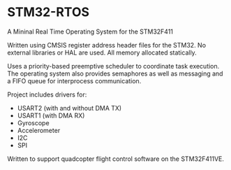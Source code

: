 # STM32-RTOS
A Mininal Real Time Operating System for the STM32F411

Written using CMSIS register address header files for the STM32.  No external libraries or HAL are used.  All memory allocated statically.

Uses a priority-based preemptive scheduler to coordinate task execution.  The operating system also provides semaphores as well as messaging and a FIFO queue for interprocess communication.

Project includes drivers for:
* USART2 (with and without DMA TX)
* USART1 (with DMA RX)
* Gyroscope
* Accelerometer
* I2C
* SPI

Written to support quadcopter flight control software on the STM32F411VE.


